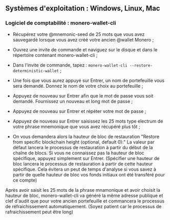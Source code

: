 ## Systèmes d'exploitation : Windows, Linux, Mac

### Logiciel de comptabilité :  monero-wallet-cli

- Récupérez votre @mnemonic-seed de 25 mots que vous avez sauvegardé lorsque vous avez créé votre ancien @wallet Monero ;

- Ouvrez une invite de commande et naviguez sur le disque et dans le répertoire contenant monero-wallet-cli ;

- Dans l'invite de commande, tapez :  `monero-wallet-cli --restore-deterministic-wallet` ;

- Une fois que vous aurez appuyé sur Entrer, un nom de portefeuille vous sera demandé. Donnez le nom de votre choix au portefeuille ;

- Appuyez de nouveau sur Entrer afin que le mot de passe vous soit demandé. Fournissez un nouveau et long mot de passe ;

- Appuyez de nouveau sur Entrer et répéter votre mot de passe ;

- Appuyez de nouveau sur Entrer saisissez les 25 mots type electrum de votre phrase mnemonique que vous avez récupéré plus tôt ;

- On vous demandera alors la hauteur de bloc de restauration "Restore from specific blockchain height (optional, default 0):" La valeur par défaut lancera le processus de restauration à partir du début de la chaîne de blocs. Si vous ne connaissez pas la hauteur de bloc spécifique, appuyez simplement sur Entrer. (Spécifier une hauteur de bloc lancera le processus de restauration à partir de cette hauteur spécifique. Cela évitera un peut de temps d'analyse si vous savez à partir de quelle hauteur de bloc vos fonds initiaux ont été transféré pour ce compte)

Après avoir saisit les 25 mots de la phrase mnamonique et avoir choisit la hauteur de bloc, monero-wallet-cli va généré la même adresse publique et clef d'audit que pour votre ancien portefeuille et commancera le processus de réfraichissement automatiquement. (Soyez patient car le processus de rafraichissement peut être long)

